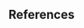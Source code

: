 ## References

<dt-bibliography></dt-bibliography>

<script type="text/bibliography">

<!-- Introduction -->

@misc{alcine_2015, title={Google Photos, y'all fucked up. My friend's not a gorilla. pic.twitter.com/SMkMCsNVX4}, url={https://twitter.com/jackyalcine/status/615329515909156865}, journal={Twitter}, publisher={Twitter}, author={Alciné, Jacky}, year={2015}, month={Jun}}
  @misc{andrew_chien_papernot, title={TensorFlow Privacy}, url={https://github.com/tensorflow/privacy}, journal={TensorFlow Privacy}, publisher={Google}, author={Andrew, Galen and Chien, Steve and Papernot, Nicolas}}
  @misc{angwin_larson_kirchner_mattu_2019, title={Machine Bias}, url={https://www.propublica.org/article/machine-bias-risk-assessments-in-criminal-sentencing}, journal={ProPublica}, author={Angwin, Julia and Larson, Jeff and Kirchner, Lauren and Mattu, Surya}, year={2019}, month={Mar}}
  @misc{the_institute_for_ethical_machine_learning, title={Awesome machine learning operations}, url={https://github.com/EthicalML/awesome-machine-learning-operations}, journal={Awesome machine learning operations}, publisher={The Institute for Ethical Machine Learning}, author={The Institute for Ethical Machine Learning}}
  @misc{caruana_nori_jenkins_koch_de_nicolas_2019, title={Creating AI glass boxes – Open sourcing a library to enable intelligibility in machine learning}, url={https://www.microsoft.com/en-us/research/blog/creating-ai-glass-boxes-open-sourcing-a-library-to-enable-intelligibility-in-machine-learning/}, journal={Microsoft Research Blog}, publisher={Microsoft}, author={Caruana, Rich and Nori, Harsha and Jenkins, Samuel and Koch, Paul and de Nicolas, Ester}, year={2019}, month={May}}
  @article{de_montjoye_farzanehfar_hendrickx_rocher_2017, title={Solving Artificial Intelligence’s Privacy Problem}, volume={Special Issue 17}, url={https://journals.openedition.org/factsreports/4494}, journal={Field Actions Science Reports}, author={de Montjoye, Yves-Alexandre and Farzanehfar, Ali and Hendrickx, Julien and Rocher, Luc}, year={2017}, month={Dec}, pages={80–83}}
  @misc{doshi_2018, title={Introducing the Inclusive Images Competition}, url={https://ai.googleblog.com/2018/09/introducing-inclusive-images-competition.html}, journal={Google AI Blog}, publisher={Google}, author={Doshi, Tulsee}, year={2018}, month={Sep}}
  @misc{ito_2018, title={Why Westerners Fear Robots and the Japanese Do Not}, url={https://www.wired.com/story/ideas-joi-ito-robot-overlords/}, journal={Wired}, publisher={Conde Nast}, author={Ito, Joi}, year={2018}, month={Jul}}
  @misc{russian_federation_2017, title={Examination of various dimensions of emerging technologies in the area of lethal autonomous weapons systems, in the context of the objectives and purposes of the Convention}, url={https://admin.govexec.com/media/russia.pdf}, journal={Convention on Certain Conventional Weapons}, author={Russian Federation}, year={2017}, month={Nov}}
  @misc{garvie_bedoya_frankle_2016, title={The Perpetual Line-Up}, url={https://www.perpetuallineup.org/}, journal={The Perpetual Line-Up}, publisher={Center on Privacy & Technology at Georgetown Law}, author={Garvie, Clare and Bedoya, Alvaro and Frankle, Jonathan}, year={2016}, month={Oct}}
  @misc{goldstein_2015, title={Exploring "Explorable Explanations"}, url={https://medium.com/@Max_Goldstein/exploring-explorable-explanations-92f865c8d6ba}, journal={Exploring "Explorable Explanations"}, publisher={Medium}, author={Goldstein, Max}, year={2015}, month={Mar}}
  @misc{goodfellow_nicolas, title={cleverhans}, url={http://www.cleverhans.io/}, journal={cleverhans}, author={Goodfellow, Ian and Nicolas, Papernot}}
  @misc{griffiths_2016, title={New Zealand passport robot thinks this Asian man's eyes are closed}, url={https://edition.cnn.com/2016/12/07/asia/new-zealand-passport-robot-asian-trnd/index.html}, journal={CNN}, publisher={Cable News Network}, author={Griffiths, James}, year={2016}, month={Dec}}
  @misc{hart_2018, title={Don’t share your health data with insurance companies just for the perks}, url={https://qz.com/1367202/dont-share-your-health-data-with-insurance-companies-just-for-the-perks/}, journal={Prescription AI}, publisher={Quartz}, author={Hart, Robert David}, year={2018}, month={Sep}}
  @misc{hartig_vanhoose_2019, title={Solving One of the Hardest Problems of Military AI: Trust}, url={https://www.defenseone.com/ideas/2019/04/solving-one-hardest-problems-military-ai-trust/155959/}, journal={Defense One}, author={Hartig, Luke and VanHoose, Kendall}, year={2019}, month={Apr}}
  @misc{jenkins_nori_koch_caruana, title={InterpretML - Alpha Release}, url={https://github.com/microsoft/interpret}, journal={InterpretML - Alpha Release}, publisher={Microsoft}, author={Jenkins, Samuel and Nori, Harsha and Koch, Paul and Caruana, Rich}}
  @misc{jones_2018, title={Geoff Hinton Dismissed The Need For Explainable AI: 8 Experts Explain Why He's Wrong}, url={https://www.forbes.com/sites/cognitiveworld/2018/12/20/geoff-hinton-dismissed-the-need-for-explainable-ai-8-experts-explain-why-hes-wrong/}, journal={Forbes}, publisher={Forbes Magazine}, author={Jones, Hessie}, year={2018}, month={Dec}}
  @misc{maccarthy_2019, title={How to address new privacy issues raised by artificial intelligence and machine learning}, url={https://www.brookings.edu/blog/techtank/2019/04/01/how-to-address-new-privacy-issues-raised-by-artificial-intelligence-and-machine-learning/}, journal={Brookings}, publisher={Brookings}, author={MacCarthy, Mark}, year={2019}, month={Apr}}
  @article{union_of_concerned_scientists_2017, title={Maximizing the Benefits of Self-Driving Vehicles}, journal={Union of Concerned Scientists}, author={Union of Concerned Scientists}, year={2017}, month={Feb}}
  @misc{mullin_2018, title={The first AI approved to diagnose disease is tackling blindness in rural areas}, url={https://qz.com/1371580/can-ai-deliver-on-its-promise-to-close-the-gap-between-rural-and-urban-health-care/}, journal={Prescription AI}, publisher={Quartz}, author={Mullin, Emily}, year={2018}, month={Sep}}
  @misc{ng_2018, title={LTA tests smart control system in bid for better traffic flow}, url={https://www.straitstimes.com/singapore/transport/lta-tests-smart-control-system-in-bid-for-better-traffic-flow}, journal={The Straits Times}, publisher={Singapore Press Holdings}, author={Ng, Gilaine}, year={2018}, month={Sep}}
  @article{papernot_goodfellow_sheatsley_feinman_mcdaniel_2016, title={cleverhans v1.0.0: an adversarial machine learning library}, url={https://arxiv.org/abs/1610.00768}, journal={arXiv preprint arXiv:1610.00768}, author={Papernot, Nicolas and Goodfellow, Ian and Sheatsley, Ryan and Feinman, Reuben and McDaniel, Patrick}, year={2016}, month={Oct}}
  @misc{patel_2018, title={What Role Can Machine Learning And AI Play In Banking And Lending?}, url={https://www.forbes.com/sites/forbesfinancecouncil/2018/10/05/what-role-can-machine-learning-and-ai-play-in-banking-and-lending/#29b991b84122}, journal={Forbes}, publisher={Forbes Magazine}, author={Patel, Breana}, year={2018}, month={Oct}}
  @misc{pavlus_2017, title={Stop pretending you really know what AI is and read this instead}, url={https://qz.com/1067123/stop-pretending-you-really-know-what-ai-is-and-read-this-instead/}, journal={Ideas}, publisher={Quartz}, author={Pavlus, John}, year={2017}, month={Sep}}
  @misc{schwartz_2019, title={Untold History of AI: Algorithmic Bias Was Born in the 1980s}, url={https://spectrum.ieee.org/tech-talk/tech-history/dawn-of-electronics/untold-history-of-ai-the-birth-of-machine-bias}, journal={IEEE Spectrum: Technology, Engineering, and Science News}, publisher={IEEE Spectrum}, author={Schwartz, Oscar}, year={2019}, month={Apr}}
  @misc{simonite_2018, title={Photo Algorithms ID White Men Fine - Black Women, Not So Much}, url={https://www.wired.com/story/photo-algorithms-id-white-men-fineblack-women-not-so-much/}, journal={Wired}, publisher={Conde Nast}, author={Simonite, Tom}, year={2018}, month={Feb}}
  @misc{simonite_2019a, title={The VA Wants to Use DeepMind's AI to Prevent Kidney Disease}, url={https://www.wired.com/story/va-wants-deepminds-ai-prevent-kidney-disease/}, journal={Wired}, publisher={Conde Nast}, author={Simonite, Tom}, year={2019}, month={Jan}}
  @misc{simonite_2019b, title={How Health Care Data and Lax Rules Help China Prosper in AI}, url={https://www.wired.com/story/health-care-data-lax-rules-help-china-prosper-ai/}, journal={Wired}, publisher={Conde Nast}, author={Simonite, Tom}, year={2019}, month={Jan}}
  @misc{team_2019, title={Rethinking Privacy For The AI Era}, url={https://www.forbes.com/sites/insights-intelai/2019/03/27/rethinking-privacy-for-the-ai-era/#7f3c93187f0a}, journal={Forbes}, publisher={Forbes Magazine}, author={Insights Team}, year={2019}, month={Mar}}
  @misc{vincent_2018, title={Chinese police are using facial recognition sunglasses to track citizens}, url={https://www.theverge.com/2018/2/8/16990030/china-facial-recognition-sunglasses-surveillance}, journal={The Verge}, publisher={The Verge}, author={Vincent, James}, year={2018}, month={Feb}}
  @misc{wexler_2018, title={The What-If Tool: Code-Free Probing of Machine Learning Models}, url={https://ai.googleblog.com/2018/09/the-what-if-tool-code-free-probing-of.html}, journal={Google AI Blog}, publisher={Google}, author={Wexler, James}, year={2018}, month={Sep}}
  @misc{pair, title={What-If Tool}, url={https://pair-code.github.io/what-if-tool/}, journal={What-If Tool}, publisher={Google}, author={PAIR}}
  @misc{victor_2011, title={Explorable Explanations}, url={http://worrydream.com/ExplorableExplanations/}, journal={Explorable Explanations}, author={Victor, Bret}, year={2011}, month={Mar}}
  @article{feldman_2019,
  title={Integrating Artificial Intelligence into Weapon Systems},
  author={Feldman, Philip and Dant, Aaron and Massey, Aaron},
  journal={arXiv preprint arXiv:1905.03899},
  year={2019}}
  @misc{ibm_2019, title={AI Fairness 360 Open Source Toolkit}, url={https://aif360.mybluemix.net/}, journal={IBM Research Trusted AI}, publisher={IBM}, author={IBM}}
  @misc{chowdhury_2018, title={Tackling the challenge of ethics in AI}, url={https://www.accenture.com/gb-en/blogs/blogs-cogx-tackling-challenge-ethics-ai}, journal={Accenture Blog}, publisher={Accenture}, author={Chowdhury, Rumman}, year={2018}, month={Jun}}

<!-- litreview_principles -->

@misc{fjeld2019principled,
  title={Principled Artificial Intelligence},
  url={https://clinic.cyber.harvard.edu/2019/06/07/introducing-the-principled-artificial-intelligence-project/},
  journal={Berkman Klein Center for Internet & Society},
  publisher={Harvard Law School},
  author={Fjeld, Jessica and Hilligoss, Hannah and Achten, Nele and Daniel, Maia Levy and Feldman, Joshua and Kagay, Sally},
  year={2019}
}

<!-- litreview_academic -->

@article{moor1985computer,
  title={What is computer ethics?},
  author={Moor, James H},
  journal={Metaphilosophy},
  volume={16},
  number={4},
  pages={266--275},
  year={1985},
  publisher={Wiley Online Library}
}

@article{friedman1996bias,
  title={Bias in computer systems},
  author={Friedman, Batya and Nissenbaum, Helen},
  journal={ACM Transactions on Information Systems (TOIS)},
  volume={14},
  number={3},
  pages={330--347},
  year={1996},
  publisher={ACM}
}

@inproceedings{otterbacher2017competent,
  title={Competent men and warm women: Gender stereotypes and backlash in image search results},
  author={Otterbacher, Jahna and Bates, Jo and Clough, Paul},
  booktitle={Proceedings of the 2017 CHI Conference on Human Factors in Computing Systems},
  pages={6620-6631},
  year={2017},
  organization={ACM},
  url={https://doi.org/10.1145/3025453.3025727}
}

@inproceedings{kay2015unequal,
  title={Unequal representation and gender stereotypes in image search results for occupations},
  author={Kay, Matthew and Matuszek, Cynthia and Munson, Sean A},
  booktitle={Proceedings of the 33rd Annual ACM Conference on Human Factors in Computing Systems},
  pages={3819-3828},
  year={2015},
  organization={ACM},
  url={https://mdsoar.org/bitstream/handle/11603/11254/KayMatuszekMunsonCHI2015GenderImageSearch.pdf?sequence=1}
}

@article{caliskan2017semantics,
  title={Semantics derived automatically from language corpora contain human-like biases},
  author={Caliskan, Aylin and Bryson, Joanna J and Narayanan, Arvind},
  journal={Science},
  volume={356},
  number={6334},
  pages={183-186},
  year={2017},
  publisher={American Association for the Advancement of Science},
  url={https://arxiv.org/abs/1608.07187}
}

@article{zhao2017men,
  title={Men also like shopping: Reducing gender bias amplification using corpus-level constraints},
  author={Zhao, Jieyu and Wang, Tianlu and Yatskar, Mark and Ordonez, Vicente and Chang, Kai-Wei},
  journal={arXiv preprint arXiv:1707.09457},
  year={2017},
  url = {https://arxiv.org/abs/1707.09457}
}

@article{zhao2018gender,
  title={Gender bias in coreference resolution: Evaluation and debiasing methods},
  author={Zhao, Jieyu and Wang, Tianlu and Yatskar, Mark and Ordonez, Vicente and Chang, Kai-Wei},
  journal={arXiv preprint arXiv:1804.06876},
  year={2018},
  url = {https://arxiv.org/abs/1804.06876}
}

@article{garg2018word,
  title={Word embeddings quantify 100 years of gender and ethnic stereotypes},
  author={Garg, Nikhil and Schiebinger, Londa and Jurafsky, Dan and Zou, James},
  journal={Proceedings of the National Academy of Sciences},
  volume={115},
  number={16},
  pages={E3635-E3644},
  year={2018},
  publisher={National Acad Sciences},
  url={http://www.pnas.org/cgi/doi/10.1073/pnas.1720347115}
}

@inproceedings{hendricks2018women,
  title={Women also snowboard: Overcoming bias in captioning models},
  author={Hendricks, Lisa Anne and Burns, Kaylee and Saenko, Kate and Darrell, Trevor and Rohrbach, Anna},
  booktitle={European Conference on Computer Vision},
  pages={793-811},
  year={2018},
  organization={Springer},
  url={https://arxiv.org/abs/1807.00517}
}

@inproceedings{verma2018fairness,
  title={Fairness definitions explained},
  author={Verma, Sahil and Rubin, Julia},
  booktitle={2018 IEEE/ACM International Workshop on Software Fairness (FairWare)},
  pages={1-7},
  year={2018},
  organization={IEEE},
  url={https://dl.acm.org/citation.cfm?id=3194776}
}

@inproceedings{narayanan2018translation,
  title={Translation tutorial: 21 fairness definitions and their politics},
  author={Narayanan, Arvind},
  booktitle={Proc. Conf. Fairness Accountability Transp., New York, USA},
  year={2018},
  url={https://www.youtube.com/watch?v=jIXIuYdnyyk}
}


</script>
